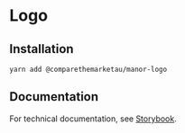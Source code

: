 # Logo

## Installation

`yarn add @comparethemarketau/manor-logo`

## Documentation

For technical documentation, see [Storybook](https://services.dev.comparethemarket.cloud/manor/?path=/docs/components-logo--logo).
